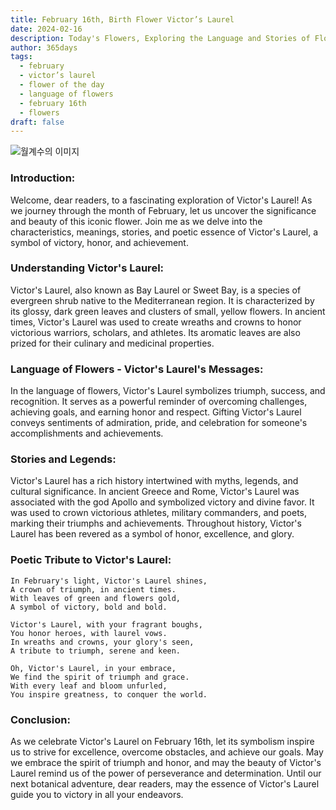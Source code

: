 ```yaml
---
title: February 16th, Birth Flower Victor’s Laurel
date: 2024-02-16
description: Today's Flowers, Exploring the Language and Stories of Flowers Victor’s Laurel
author: 365days
tags:
  - february
  - victor’s laurel
  - flower of the day
  - language of flowers
  - february 16th
  - flowers
draft: false
---
```


![월계수의 이미지](https://cdn.pixabay.com/photo/2017/09/23/19/24/laurel-2779880_1280.jpg#center)

### **Introduction:**
Welcome, dear readers, to a fascinating exploration of Victor's Laurel! As we journey through the month of February, let us uncover the significance and beauty of this iconic flower. Join me as we delve into the characteristics, meanings, stories, and poetic essence of Victor's Laurel, a symbol of victory, honor, and achievement.

### **Understanding Victor's Laurel:**
Victor's Laurel, also known as Bay Laurel or Sweet Bay, is a species of evergreen shrub native to the Mediterranean region. It is characterized by its glossy, dark green leaves and clusters of small, yellow flowers. In ancient times, Victor's Laurel was used to create wreaths and crowns to honor victorious warriors, scholars, and athletes. Its aromatic leaves are also prized for their culinary and medicinal properties.

### **Language of Flowers - Victor's Laurel's Messages:**
In the language of flowers, Victor's Laurel symbolizes triumph, success, and recognition. It serves as a powerful reminder of overcoming challenges, achieving goals, and earning honor and respect. Gifting Victor's Laurel conveys sentiments of admiration, pride, and celebration for someone's accomplishments and achievements.

### **Stories and Legends:**
Victor's Laurel has a rich history intertwined with myths, legends, and cultural significance. In ancient Greece and Rome, Victor's Laurel was associated with the god Apollo and symbolized victory and divine favor. It was used to crown victorious athletes, military commanders, and poets, marking their triumphs and achievements. Throughout history, Victor's Laurel has been revered as a symbol of honor, excellence, and glory.

### **Poetic Tribute to Victor's Laurel:**
```plaintext
In February's light, Victor's Laurel shines,
A crown of triumph, in ancient times.
With leaves of green and flowers gold,
A symbol of victory, bold and bold.

Victor's Laurel, with your fragrant boughs,
You honor heroes, with laurel vows.
In wreaths and crowns, your glory's seen,
A tribute to triumph, serene and keen.

Oh, Victor's Laurel, in your embrace,
We find the spirit of triumph and grace.
With every leaf and bloom unfurled,
You inspire greatness, to conquer the world.
```

### **Conclusion:**
As we celebrate Victor's Laurel on February 16th, let its symbolism inspire us to strive for excellence, overcome obstacles, and achieve our goals. May we embrace the spirit of triumph and honor, and may the beauty of Victor's Laurel remind us of the power of perseverance and determination. Until our next botanical adventure, dear readers, may the essence of Victor's Laurel guide you to victory in all your endeavors.